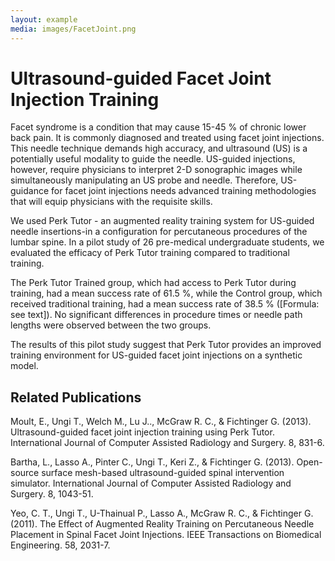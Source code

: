 ```yaml
---
layout: example
media: images/FacetJoint.png
---
```


# Ultrasound-guided Facet Joint Injection Training

Facet syndrome is a condition that may cause 15-45 % of chronic lower back pain. It is commonly diagnosed and treated using facet joint injections. This needle technique demands high accuracy, and ultrasound (US) is a potentially useful modality to guide the needle. US-guided injections, however, require physicians to interpret 2-D sonographic images while simultaneously manipulating an US probe and needle. Therefore, US-guidance for facet joint injections needs advanced training methodologies that will equip physicians with the requisite skills.

We used Perk Tutor - an augmented reality training system for US-guided needle insertions-in a configuration for percutaneous procedures of the lumbar spine. In a pilot study of 26 pre-medical undergraduate students, we evaluated the efficacy of Perk Tutor training compared to traditional training.

The Perk Tutor Trained group, which had access to Perk Tutor during training, had a mean success rate of 61.5 %, while the Control group, which received traditional training, had a mean success rate of 38.5 % ([Formula: see text]). No significant differences in procedure times or needle path lengths were observed between the two groups.

The results of this pilot study suggest that Perk Tutor provides an improved training environment for US-guided facet joint injections on a synthetic model.


## Related Publications

Moult, E., Ungi T., Welch M., Lu J.., McGraw R. C., & Fichtinger G. (2013).  Ultrasound-guided facet joint injection training using Perk Tutor. International Journal of Computer Assisted Radiology and Surgery. 8, 831-6.

Bartha, L., Lasso A., Pinter C., Ungi T., Keri Z., & Fichtinger G. (2013).  Open-source surface mesh-based ultrasound-guided spinal intervention simulator. International Journal of Computer Assisted Radiology and Surgery. 8, 1043-51.

Yeo, C. T., Ungi T., U-Thainual P., Lasso A., McGraw R. C., & Fichtinger G. (2011).  The Effect of Augmented Reality Training on Percutaneous Needle Placement in Spinal Facet Joint Injections. IEEE Transactions on Biomedical Engineering. 58, 2031-7.